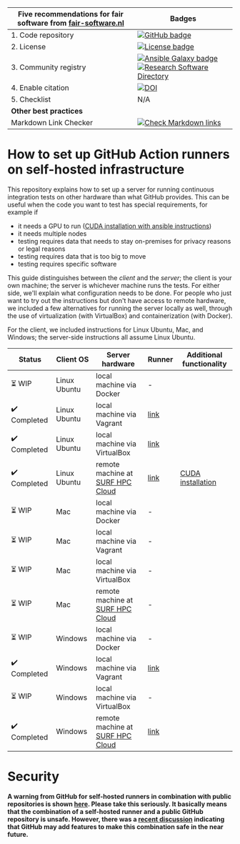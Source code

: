 | Five recommendations for fair software from [fair-software.nl](https://fair-software.nl) | Badges |
| --- | --- |
| 1. Code repository | [![GitHub badge](https://img.shields.io/badge/github-repo-000.svg?logo=github&labelColor=gray&color=blue)](https://github.com/ci-for-science/self-hosted-runners/) |
| 2. License | [![License badge](https://img.shields.io/github/license/ci-for-science/self-hosted-runners)](https://github.com/ci-for-science/self-hosted-runners/) |
| 3. Community registry | [![Ansible Galaxy badge](https://img.shields.io/badge/galaxy-fixme.fixme-660198.svg)](https://galaxy.ansible.com/fixme/fixme) [![Research Software Directory](https://img.shields.io/badge/rsd-self--hosted--runners-00a3e3.svg)](https://www.research-software.nl/software/self-hosted-runners) |
| 4. Enable citation | [![DOI](https://zenodo.org/badge/DOI/10.5281/zenodo.3904265.svg)](https://doi.org/10.5281/zenodo.3904265) |
| 5. Checklist | N/A |
| **Other best practices** | |
| Markdown Link Checker| [![Check Markdown links](https://github.com/ci-for-research/self-hosted-runners/workflows/Check%20Markdown%20links/badge.svg)](https://github.com/ci-for-research/self-hosted-runners/actions?query=workflow%3A%22Check+Markdown+links%22) |

# How to set up GitHub Action runners on self-hosted infrastructure

This repository explains how to set up a server for running continuous integration tests on other hardware than what
GitHub provides. This can be useful when the code you want to test has special requirements, for example if

- it needs a GPU to run ([CUDA installation with ansible instructions](/docs/install-cuda/README.md))
- it needs multiple nodes
- testing requires data that needs to stay on-premises for privacy reasons or legal reasons
- testing requires data that is too big to move
- testing requires specific software

This guide distinguishes between the _client_ and the _server_; the client is your own machine; the server is whichever
machine runs the tests. For either side, we'll explain what configuration needs to be done. For people who just want to
try out the instructions but don't have access to remote hardware, we included a few alternatives for running the server
locally as well, through the use of virtualization (with VirtualBox) and containerization (with Docker).

For the client, we included instructions for Linux Ubuntu, Mac, and Windows; the server-side instructions all assume
Linux Ubuntu.

| Status | Client OS | Server hardware | Runner | Additional functionality |
| --- | --- | --- | --- | --- |
| :hourglass_flowing_sand: WIP | Linux Ubuntu | local machine via Docker           | -         |  |
| :heavy_check_mark: Completed | Linux Ubuntu | local machine via Vagrant          | [link](/ubuntu-vagrant/README.md)         |  |
| :heavy_check_mark: Completed | Linux Ubuntu | local machine via VirtualBox       | [link](/ubuntu-virtualbox/README.md)      |  |
| :heavy_check_mark: Completed | Linux Ubuntu | remote machine at [SURF HPC Cloud] | [link](/ubuntu-surf-hpc-cloud/README.md)  | [CUDA installation](/ubuntu-surf-hpc-cloud/with-cuda/README.md) |
| :hourglass_flowing_sand: WIP | Mac          | local machine via Docker           | -                                                |  |
| :hourglass_flowing_sand: WIP | Mac          | local machine via Vagrant          | -                                                |  |
| :hourglass_flowing_sand: WIP | Mac          | local machine via VirtualBox       | -                                                |  |
| :hourglass_flowing_sand: WIP | Mac          | remote machine at [SURF HPC Cloud] | -                                                |  |
| :hourglass_flowing_sand: WIP | Windows      | local machine via Docker           | -                                                |  |
| :heavy_check_mark: Completed | Windows      | local machine via Vagrant          | [link](windows-vagrant/README.md)         |  |
| :hourglass_flowing_sand: WIP | Windows      | local machine via VirtualBox       | -                                                |  |
| :heavy_check_mark: Completed | Windows      | remote machine at [SURF HPC Cloud] | [link](/windows-surf-hpc-cloud/README.md) |  |

# Security

**A warning from GitHub for self-hosted runners in combination with public repositories is shown [here](https://help.github.com/en/actions/hosting-your-own-runners/about-self-hosted-runners#self-hosted-runner-security-with-public-repositories). Please take this seriously. It basically means that the combination of a self-hosted runner and a public GitHub repository is unsafe. However, there was a [recent discussion](https://github.com/actions/runner/issues/494) indicating that GitHub may add features to make this combination safe in the near future.**

[SURF HPC Cloud]: https://userinfo.surfsara.nl/systems/hpc-cloud
